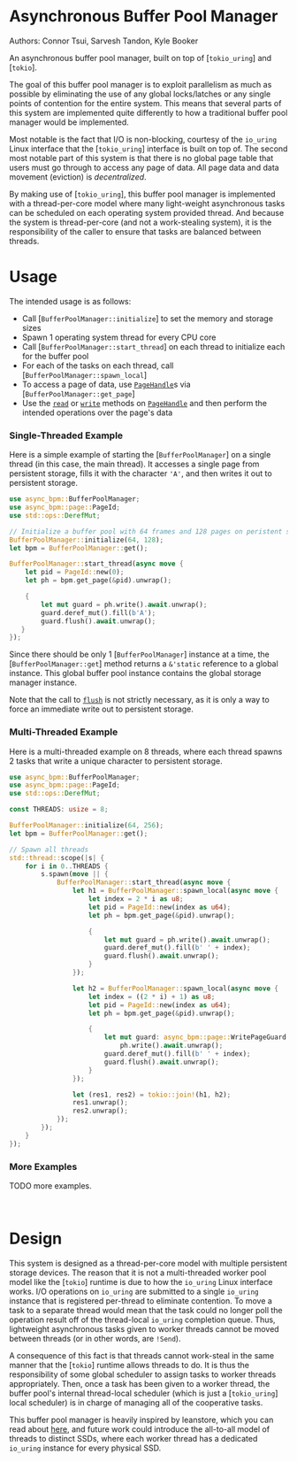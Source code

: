 # Asynchronous Buffer Pool Manager

Authors: Connor Tsui, Sarvesh Tandon, Kyle Booker

An asynchronous buffer pool manager, built on top of [`tokio_uring`] and [`tokio`].

The goal of this buffer pool manager is to exploit parallelism as much as possible by eliminating
the use of any global locks/latches or any single points of contention for the entire system. This
means that several parts of this system are implemented quite differently to how a traditional
buffer pool manager would be implemented.

Most notable is the fact that I/O is non-blocking, courtesy of the `io_uring` Linux interface that
the [`tokio_uring`] interface is built on top of. The second most notable part of this system is
that there is no global page table that users must go through to access any page of data. All page
data and data movement (eviction) is _decentralized_. 

By making use of [`tokio_uring`], this buffer pool manager is implemented with a thread-per-core
model where many light-weight asynchronous tasks can be scheduled on each operating system provided
thread. And because the system is thread-per-core (and not a work-stealing system), it is the
responsibility of the caller to ensure that tasks are balanced between threads.

# Usage

The intended usage is as follows:
-   Call [`BufferPoolManager::initialize`] to set the memory and storage sizes
-   Spawn 1 operating system thread for every CPU core
-   Call [`BufferPoolManager::start_thread`] on each thread to initialize each for the buffer pool
-   For each of the tasks on each thread, call [`BufferPoolManager::spawn_local`]
-   To access a page of data, use [`PageHandle`](crate::page::PageHandle)s via
    [`BufferPoolManager::get_page`]
-   Use the [`read`](crate::page::PageHandle::read) or [`write`](crate::page::PageHandle::write)
    methods on [`PageHandle`](crate::page::PageHandle) and then perform the intended operations over
    the page's data

### Single-Threaded Example

Here is a simple example of starting the [`BufferPoolManager`] on a single thread (in this case,
the main thread). It accesses a single page from persistent storage, fills it with the character
`'A'`, and then writes it out to persistent storage.

```rust
use async_bpm::BufferPoolManager;
use async_bpm::page::PageId;
use std::ops::DerefMut;

// Initialize a buffer pool with 64 frames and 128 pages on peristent storage.
BufferPoolManager::initialize(64, 128);
let bpm = BufferPoolManager::get();

BufferPoolManager::start_thread(async move {
    let pid = PageId::new(0);
    let ph = bpm.get_page(&pid).unwrap();

    {
        let mut guard = ph.write().await.unwrap();
        guard.deref_mut().fill(b'A');
        guard.flush().await.unwrap();
   }
});
```

Since there should be only 1 [`BufferPoolManager`] instance at a time, the
[`BufferPoolManager::get`] method returns a `&'static` reference to a global instance. This
global buffer pool instance contains the global storage manager instance.

Note that the call to [`flush`](crate::page::WritePageGuard::flush) is not strictly
necessary, as it is only a way to force an immediate write out to persistent storage.

### Multi-Threaded Example

Here is a multi-threaded example on 8 threads, where each thread spawns 2 tasks that write a
unique character to persistent storage.

```rust
use async_bpm::BufferPoolManager;
use async_bpm::page::PageId;
use std::ops::DerefMut;

const THREADS: usize = 8;

BufferPoolManager::initialize(64, 256);
let bpm = BufferPoolManager::get();

// Spawn all threads
std::thread::scope(|s| {
    for i in 0..THREADS {
        s.spawn(move || {
            BufferPoolManager::start_thread(async move {
                let h1 = BufferPoolManager::spawn_local(async move {
                    let index = 2 * i as u8;
                    let pid = PageId::new(index as u64);
                    let ph = bpm.get_page(&pid).unwrap();

                    {
                        let mut guard = ph.write().await.unwrap();
                        guard.deref_mut().fill(b' ' + index);
                        guard.flush().await.unwrap();
                    }
                });

                let h2 = BufferPoolManager::spawn_local(async move {
                    let index = ((2 * i) + 1) as u8;
                    let pid = PageId::new(index as u64);
                    let ph = bpm.get_page(&pid).unwrap();

                    {
                        let mut guard: async_bpm::page::WritePageGuard =
                            ph.write().await.unwrap();
                        guard.deref_mut().fill(b' ' + index);
                        guard.flush().await.unwrap();
                    }
                });

                let (res1, res2) = tokio::join!(h1, h2);
                res1.unwrap();
                res2.unwrap();
            });
        });
    }
});
```

### More Examples

TODO more examples.

<br>

# Design

This system is designed as a thread-per-core model with multiple persistent storage devices. The
reason that it is not a multi-threaded worker pool model like the [`tokio`] runtime is due to how
the `io_uring` Linux interface works. I/O operations on `io_uring` are submitted to a single
`io_uring` instance that is registered per-thread to eliminate contention. To move a task to a
separate thread would mean that the task could no longer poll the operation result off of the
thread-local `io_uring` completion queue. Thus, lightweight asynchronous tasks given to worker 
threads cannot be moved between threads (or in other words, are `!Send`). 

A consequence of this fact is that threads cannot work-steal in the same manner that the [`tokio`]
runtime allows threads to do. It is thus the responsibility of some global scheduler to assign tasks
to worker threads appropriately. Then, once a task has been given to a worker thread, the buffer
pool's internal thread-local scheduler (which is just a [`tokio_uring`] local scheduler) is in
charge of managing all of the cooperative tasks.

This buffer pool manager is heavily inspired by leanstore, which you can read about
[here](https://www.vldb.org/pvldb/vol16/p2090-haas.pdf), and future work could introduce the
all-to-all model of threads to distinct SSDs, where each worker thread has a dedicated `io_uring`
instance for every physical SSD.
